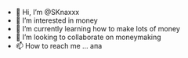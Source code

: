 - 👋 Hi, I’m @SKnaxxx       
- 👀 I’m interested in money
- 🌱 I’m currently learning how to make lots of money
- 💞️ I’m looking to collaborate on moneymaking
- 📫 How to reach me ... апа

<!---
SKnaxxx/SKnaxxx is a ✨ special ✨ repository because its `README.md` (this file) appears on your GitHub profile.
You can click the Preview link to take a look at your changes.
--->
